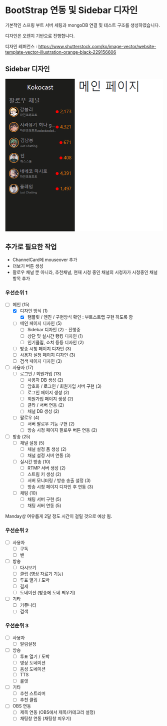 # BootStrap 연동 및 Sidebar 디자인

기본적인 스프링 부트 서버 세팅과 mongoDB 연결 및 테스트 구조를 생성하였습니다.


디자인은 오렌지 기반으로 진행합니다.

디자인 레퍼런스 : https://www.shutterstock.com/ko/image-vector/website-template-vector-illustration-orange-black-229156606


## Sidebar 디자인

![이미지](./img/20240101191422.png)  

## 추가로 필요한 작업

- ChannelCard에 mouseover 추가
- 더보기 버튼 생성
- 팔로우 채널 뿐 아니라, 추천채널, 현재 시청 중인 채널의 시청자가 시청중인 채널 항목 추가


### 우선순위 1
- [ ] 메인 (15)
    - [x] 디자인 방식 (1)
        - [x] 탬플릿 / 엔진 / 구현방식 확인 : 부트스트랩 구현 하도록 함
    - [ ] 메인 페이지 디자인 (5)
        - [ ] Sidebar 디자인 (2) - 진행중
        - [ ] 상단 및 실시간 랭킹 디자인 (1)
        - [ ] 인기클립, 쇼치 등등 디자인 (2)
    - [ ] 방송 시청 페이지 디자인 (3)
    - [ ] 사용자 설정 페이지 디자인 (3)
    - [ ] 검색 페이지 디자인 (3)
- [ ] 사용자 (17)
    - [ ] 로그인 / 회원가입 (13)
        - [ ] 사용자 DB 생성 (2)
        - [ ] 암호화 / 로그인 / 회원가입 서버 구현 (3)
        - [ ] 로그인 페이지 생성 (2)
        - [ ] 회원가입 페이지 생성 (2)
        - [ ] 클라 / 서버 연동 (2)
        - [ ] 채널 DB 생성 (2)
    - [ ] 팔로우 (4)
        - [ ] 서버 팔로우 기능 구현 (2)
        - [ ] 방송 시청 페이지 팔로우 버튼 연동 (2)
- [ ] 방송 (25)
    - [ ] 채널 설정 (5)
        - [ ] 채널 설정 폼 생성 (2)
        - [ ] 채널 설정 서버 연동 (3)
    - [ ] 실시간 방송 (10)
        - [ ] RTMP 서버 생성 (2)
        - [ ] 스트림 키 생성 (2)
        - [ ] 서버 모니터링 / 방송 송출 설정 (3)
        - [ ] 방송 시청 페이지 디자인 후 연동 (3)
    - [ ] 채팅 (10)
        - [ ] 채팅 서버 구현 (5)
        - [ ] 채팅 서버 연동 (5)

Manday상 여유롭게 2달 정도 시간이 걸릴 것으로 예상 됨.

### 우선순위 2
- [ ] 사용자
    - [ ] 구독
    - [ ] 밴
- [ ] 방송
    - [ ] 다시보기
    - [ ] 클립 (영상 자르기 기능)
    - [ ] 투표 열기 / 도박
    - [ ] 결제
    - [ ] 도네이션 (방송에 도네 띄우기)
- [ ] 기타
    - [ ] 커뮤니티
    - [ ] 검색

### 우선순위 3

- [ ] 사용자
    - [ ] 알림설정
- [ ] 방송
    - [ ] 투표 열기 / 도박
    - [ ] 영상 도네이션
    - [ ] 음성 도네이션
    - [ ] TTS
    - [ ] 룰렛
- [ ] 기타
    - [ ] 추천 스트리머
    - [ ] 추천 클립
- [ ] OBS 연동
    - [ ] 제목 연동 (OBS에서 제목/카테고리 설정)
    - [ ] 채팅창 연동 (채팅창 띄우기)
